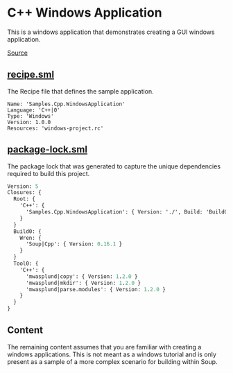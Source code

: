 # C++ Windows Application
This is a windows application that demonstrates creating a GUI windows application.

[Source](https://github.com/soup-build/soup/tree/main/samples/cpp/windows-application)

## [recipe.sml](https://github.com/soup-build/soup/tree/main/samples/cpp/windows-application/recipe.sml)
The Recipe file that defines the sample application.
```
Name: 'Samples.Cpp.WindowsApplication'
Language: 'C++|0'
Type: 'Windows'
Version: 1.0.0
Resources: 'windows-project.rc'
```

## [package-lock.sml](https://github.com/soup-build/soup/tree/main/samples/cpp/windows-application/package-lock.sml)
The package lock that was generated to capture the unique dependencies required to build this project.
```sml
Version: 5
Closures: {
  Root: {
    'C++': {
      'Samples.Cpp.WindowsApplication': { Version: './', Build: 'Build0', Tool: 'Tool0' }
    }
  }
  Build0: {
    Wren: {
      'Soup|Cpp': { Version: 0.16.1 }
    }
  }
  Tool0: {
    'C++': {
      'mwasplund|copy': { Version: 1.2.0 }
      'mwasplund|mkdir': { Version: 1.2.0 }
      'mwasplund|parse.modules': { Version: 1.2.0 }
    }
  }
}
```

## Content
The remaining content assumes that you are familiar with creating a windows applications. This is not meant as a windows tutorial and is only present as a sample of a more complex scenario for building within Soup.